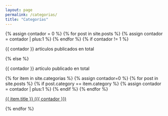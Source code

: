 ```yaml
---
layout: page
permalink: /categorias/
title: "Categorías"
---
```


{% assign contador = 0 %}
{% for post in site.posts %}
{% assign contador = contador | plus:1 %}
{% endfor %}
{% if contador != 1 %}
<p>{{ contador }} artículos publicados en total</p>
{% else %}
<p>{{ contador }} artículo publicado en total</p
{% endif %}




{% for item in site.categorias %}
{% assign contador=0 %}
{% for post in site.posts %}
{% if post.category == item.category %}
{% assign contador = contador | plus:1 %}
{% endif %}
{% endfor %}
<p><a href="{{ item.url }}">{{ item.title }} ({{ contador }})</a></p>
{% endfor %}
